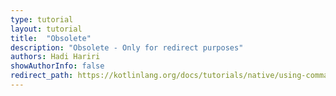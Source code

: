 ```yaml
---
type: tutorial
layout: tutorial
title:  "Obsolete"
description: "Obsolete - Only for redirect purposes"
authors: Hadi Hariri
showAuthorInfo: false
redirect_path: https://kotlinlang.org/docs/tutorials/native/using-command-line-compiler.html
---
```

